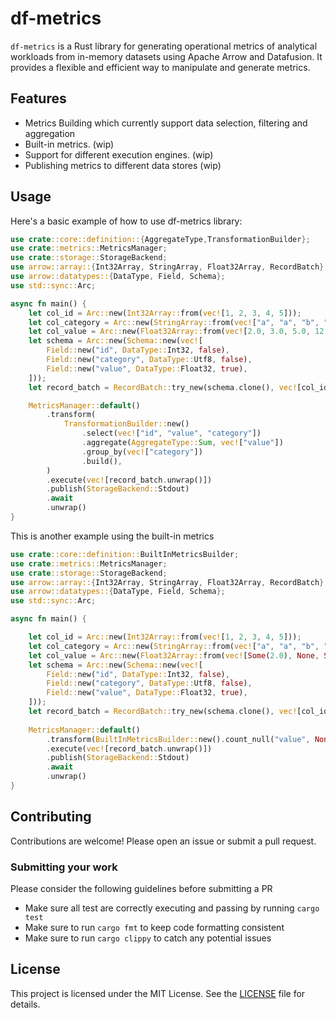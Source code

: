 # df-metrics

`df-metrics` is a Rust library for generating operational metrics of analytical workloads from in-memory datasets using Apache Arrow and Datafusion. It provides a flexible and efficient way to manipulate and generate metrics.

## Features

- Metrics Building which currently support data selection, filtering and aggregation
- Built-in metrics. (wip) 
- Support for different execution engines. (wip)
- Publishing metrics to different data stores (wip)

## Usage

Here's a basic example of how to use df-metrics library:
```rust
use crate::core::definition::{AggregateType,TransformationBuilder};
use crate::metrics::MetricsManager;
use crate::storage::StorageBackend;
use arrow::array::{Int32Array, StringArray, Float32Array, RecordBatch};
use arrow::datatypes::{DataType, Field, Schema};
use std::sync::Arc;

async fn main() {
    let col_id = Arc::new(Int32Array::from(vec![1, 2, 3, 4, 5]));
    let col_category = Arc::new(StringArray::from(vec!["a", "a", "b", "b", "c"]));
    let col_value = Arc::new(Float32Array::from(vec![2.0, 3.0, 5.0, 12.3, 9.5]));
    let schema = Arc::new(Schema::new(vec![
        Field::new("id", DataType::Int32, false),
        Field::new("category", DataType::Utf8, false),
        Field::new("value", DataType::Float32, true),
    ]));
    let record_batch = RecordBatch::try_new(schema.clone(), vec![col_id, col_category, col_value]).unwrap();

    MetricsManager::default()
        .transform(
            TransformationBuilder::new()
                .select(vec!["id", "value", "category"])
                .aggregate(AggregateType::Sum, vec!["value"])
                .group_by(vec!["category"])
                .build(),
        )
        .execute(vec![record_batch.unwrap()])
        .publish(StorageBackend::Stdout)
        .await
        .unwrap()
}
```

This is another example using the built-in metrics

```rust
use crate::core::definition::BuiltInMetricsBuilder;
use crate::metrics::MetricsManager;
use crate::storage::StorageBackend;
use arrow::array::{Int32Array, StringArray, Float32Array, RecordBatch};
use arrow::datatypes::{DataType, Field, Schema};
use std::sync::Arc;

async fn main() {

    let col_id = Arc::new(Int32Array::from(vec![1, 2, 3, 4, 5]));
    let col_category = Arc::new(StringArray::from(vec!["a", "a", "b", "b", "c"]));
    let col_value = Arc::new(Float32Array::from(vec![Some(2.0), None, Some(5.0), Some(12.3), Some(9.5)]));
    let schema = Arc::new(Schema::new(vec![
        Field::new("id", DataType::Int32, false),
        Field::new("category", DataType::Utf8, false),
        Field::new("value", DataType::Float32, true),
    ]));
    let record_batch = RecordBatch::try_new(schema.clone(), vec![col_id, col_category, col_value]).unwrap();
    
    MetricsManager::default()
        .transform(BuiltInMetricsBuilder::new().count_null("value", None))
        .execute(vec![record_batch.unwrap()])
        .publish(StorageBackend::Stdout)
        .await
        .unwrap()
}


```

## Contributing

Contributions are welcome! Please open an issue or submit a pull request.

### Submitting your work
Please consider the following guidelines before submitting a PR
* Make sure all test are correctly executing and passing by running `cargo test`
* Make sure to run `cargo fmt` to keep code formatting consistent
* Make sure to run `cargo clippy` to catch any potential issues

## License
This project is licensed under the MIT License. See the [LICENSE](LICENSE) file for details.

